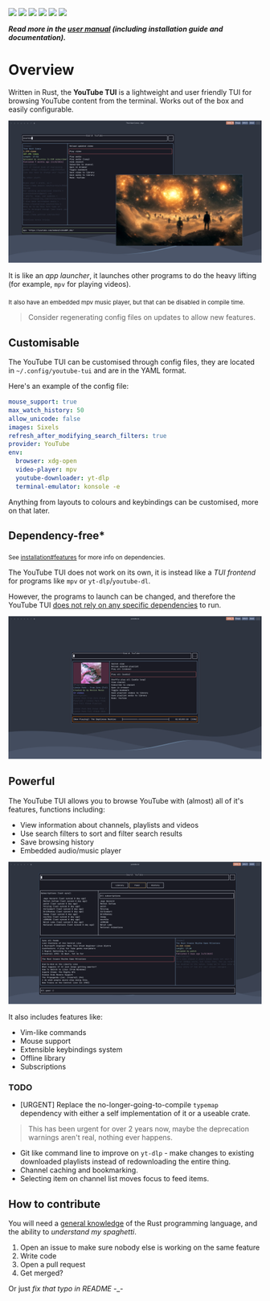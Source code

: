 <!-- ## YouTube TUI is being **rewritten**, [click here](https://github.com/Siriusmart/youtube-tui/issues/48) to learn more. -->

![](https://img.shields.io/github/languages/top/siriusmart/youtube-tui?label=rust)
![](https://shields.io/github/license/siriusmart/youtube-tui)
[![](https://img.shields.io/crates/d/youtube-tui?label=crates.io%20downloads)](https://crates.io/crates/youtube-tui)
[![](https://img.shields.io/crates/v/youtube-tui?label=crates.io%20version)](https://crates.io/crates/youtube-tui)
[![](https://img.shields.io/aur/version/youtube-tui)](https://aur.archlinux.org/packages/youtube-tui)
![](https://shields.io/github/stars/siriusmart/youtube-tui?style=social)

***Read more in the [user manual](https://tui.siri.ws/youtube) (including installation guide and documentation).***

# Overview

Written in Rust, the **YouTube TUI** is a lightweight and user friendly TUI for browsing YouTube content from the terminal. Works out of the box and easily configurable.

![](./docs/src/images/readme1.png)

It is like an _app launcher_, it launches other programs to do the heavy lifting (for example, `mpv` for playing videos).

<sub>It also have an embedded mpv music player, but that can be disabled in compile time.</sub>

> Consider regenerating config files on updates to allow new features.

## Customisable

The YouTube TUI can be customised through config files, they are located in `~/.config/youtube-tui` and are in the YAML format.

Here's an example of the config file:

```yaml
mouse_support: true
max_watch_history: 50
allow_unicode: false
images: Sixels
refresh_after_modifying_search_filters: true
provider: YouTube
env:
  browser: xdg-open
  video-player: mpv
  youtube-downloader: yt-dlp
  terminal-emulator: konsole -e
```

Anything from layouts to colours and keybindings can be customised, more on that later.

## Dependency-free*

<sub>See [installation#features](https://tui.siri.ws/youtube/installation.html#features) for more info on dependencies.</sub>

The YouTube TUI does not work on its own, it is instead like a _TUI frontend_ for programs like `mpv` or `yt-dlp`/`youtube-dl`.

However, the programs to launch can be changed, and therefore the YouTube TUI <u>does not rely on any specific dependencies</u> to run.

![](./docs/src/images/readme2.png)

## Powerful

The YouTube TUI allows you to browse YouTube with (almost) all of it's features, functions including:

- View information about channels, playlists and videos
- Use search filters to sort and filter search results
- Save browsing history
- Embedded audio/music player

![](./docs/src/images/readme3.png)

It also includes features like:

- Vim-like commands
- Mouse support
- Extensible keybindings system
- Offline library
- Subscriptions

### TODO

- [URGENT] Replace the no-longer-going-to-compile `typemap` dependency with either a self implementation of it or a useable crate.
> This has been urgent for over 2 years now, maybe the deprecation warnings aren't real, nothing ever happens.
- Git like command line to improve on `yt-dlp` - make changes to existing downloaded playlists instead of redownloading the entire thing.
- Channel caching and bookmarking.
- Selecting item on channel list moves focus to feed items.

## How to contribute

You will need a <u>general knowledge</u> of the Rust programming language, and the ability to _understand my spaghetti_.

1. Open an issue to make sure nobody else is working on the same feature
2. Write code
3. Open a pull request
4. Get merged?

Or just _fix that typo in README_ -\_-
